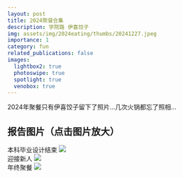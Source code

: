 ```yaml
---
layout: post
title: 2024聚餐合集
description: 学院路 伊喜饺子
img: assets/img/2024eating/thumbs/20241227.jpeg
importance: 1
category: fun
related_publications: false
images:
  lightbox2: true
  photoswipe: true
  spotlight: true
  venobox: true
---
```


2024年聚餐只有伊喜饺子留下了照片...几次火锅都忘了照相...

## 报告图片（点击图片放大）

本科毕业设计结束
<a href="../../assets/img/2024eating/20240616.jpeg" data-lightbox="roadtrip"><img src="../../assets/img/2024eating/thumbs/20240616.jpeg" /></a>
<br>
迎接新人
<a href="../../assets/img/2024eating/20240830.jpeg" data-lightbox="roadtrip"><img src="../../assets/img/2024eating/thumbs/20240830.jpeg" /></a>
<br>
年终聚餐
<a href="../../assets/img/2024eating/20241227.jpeg" data-lightbox="roadtrip"><img src="../../assets/img/2024eating/thumbs/20241227.jpeg" /></a>

